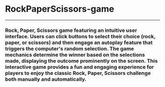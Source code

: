 # RockPaperScissors-game

---

### Rock, Paper, Scissors game featuring an intuitive user interface. Users can click buttons to select their choice (rock, paper, or scissors) and then engage an autoplay feature that triggers the computer's random selection. The game mechanics determine the winner based on the selections made, displaying the outcome prominently on the screen. This interactive game provides a fun and engaging experience for players to enjoy the classic Rock, Paper, Scissors challenge both manually and automatically.
